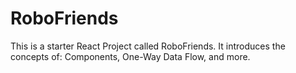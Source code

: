 # RoboFriends

This is a starter React Project called RoboFriends. It introduces the concepts of: Components, One-Way Data Flow, and more.
